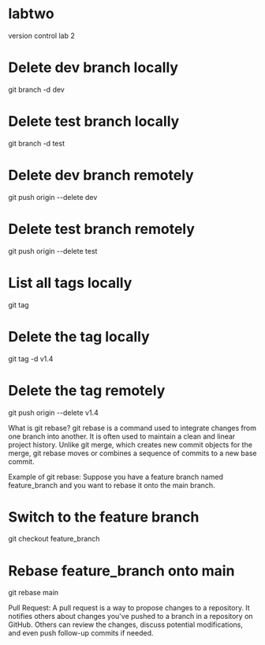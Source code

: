# labtwo
version control lab 2

# Delete dev branch locally
git branch -d dev

# Delete test branch locally
git branch -d test

# Delete dev branch remotely
git push origin --delete dev

# Delete test branch remotely
git push origin --delete test

# List all tags locally
git tag

# Delete the tag locally
git tag -d v1.4

# Delete the tag remotely
git push origin --delete v1.4

What is git rebase?
git rebase is a command used to integrate changes from one branch into another. It is often used to maintain a clean and linear project history. Unlike git merge, which creates new commit objects for the merge, git rebase moves or combines a sequence of commits to a new base commit.

Example of git rebase:
Suppose you have a feature branch named feature_branch and you want to rebase it onto the main branch.

# Switch to the feature branch
git checkout feature_branch

# Rebase feature_branch onto main
git rebase main

Pull Request:
A pull request is a way to propose changes to a repository. It notifies others about changes you've pushed to a branch in a repository on GitHub. Others can review the changes, discuss potential modifications, and even push follow-up commits if needed.

